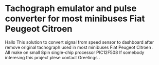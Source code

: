 Tachograph emulator and pulse converter for most 
minibuses Fiat Peugeot Citroen
=================================================================================================

Hallo
This solution to convert signal from speed sensor to dashboard after remove original tachograph
used in most minibuses Fiat Peugeot Citroen .
All make on small 8pin single-chip processor PIC12F508 
If somebody interesing this project plese contact 
Greetings . 
